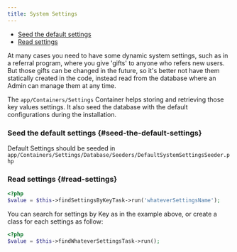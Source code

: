 ```yaml
---
title: System Settings
---
```


- [Seed the default settings](#seed-the-default-settings)
- [Read settings](#read-settings)

At many cases you need to have some dynamic system settings, such as in a referral program, where you give 'gifts' to anyone who refers new users. But those gifts can be changed in the future, so it's better not have them statically created in the code, instead read from the database where an  Admin can manage them at any time.

The `app/Containers/Settings` Container helps storing and retrieving those key values settings. It also seed the database with the default configurations during the installation.

### Seed the default settings {#seed-the-default-settings}

Default Settings should be seeded in `app/Containers/Settings/Database/Seeders/DefaultSystemSettingsSeeder.php`

### Read settings {#read-settings}

```php
<?php
$value = $this->findSettingsByKeyTask->run('whateverSettingsName');
```

You can search for settings by Key as in the example above, or create a class for each settings as follow:

```php
<?php
$value = $this->findWhateverSettingsTask->run();
```
